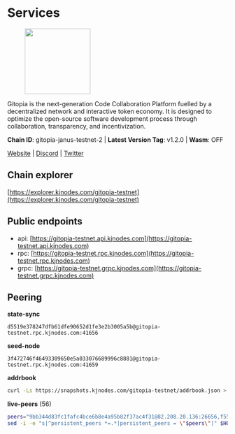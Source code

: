 # Services

<figure><img src="https://raw.githubusercontent.com/kj89/testnet_manuals/main/pingpub/logos/gitopia.png" width="150" alt=""><figcaption></figcaption></figure>

Gitopia is the next-generation Code Collaboration Platform fuelled by  a decentralized network and interactive token economy. It is designed  to optimize the open-source software development process through  collaboration, transparency, and incentivization.

**Chain ID**: gitopia-janus-testnet-2 | **Latest Version Tag**: v1.2.0 | **Wasm**: OFF

[Website](https://gitopia.com/) | [Discord](https://discord.gg/hFTXCGNYDZ) | [Twitter](https://twitter.com/gitopiaDAO)


## Chain explorer
[https://explorer.kjnodes.com/gitopia-testnet](https://explorer.kjnodes.com/gitopia-testnet)

## Public endpoints

* api: [https://gitopia-testnet.api.kjnodes.com](https://gitopia-testnet.api.kjnodes.com)
* rpc: [https://gitopia-testnet.rpc.kjnodes.com](https://gitopia-testnet.rpc.kjnodes.com)
* grpc: [https://gitopia-testnet.grpc.kjnodes.com](https://gitopia-testnet.grpc.kjnodes.com)

## Peering

**state-sync**

```text
d5519e378247dfb61dfe90652d1fe3e2b3005a5b@gitopia-testnet.rpc.kjnodes.com:41656
```

**seed-node**

```text
3f472746f46493309650e5a033076689996c8881@gitopia-testnet.rpc.kjnodes.com:41659
```

**addrbook**
```bash
curl -Ls https://snapshots.kjnodes.com/gitopia-testnet/addrbook.json > $HOME/.gitopia/config/addrbook.json
```

**live-peers** (56)
```bash
peers="9bb344d83fc1fafc4bce6b8e4a95b82f37ac4f31@82.208.20.136:26656,f552c1503a04d2455bec87d1d427884e5282bae1@176.9.22.117:41656,ac606e28c081c679dc23d9a94c29842be8f8b1f1@45.85.249.133:656,921348b18868c83bfc5375fc9860bb28aaaf0d0e@38.242.238.229:26656,082e95b5d5351e68dcfb24dff802f9064cfd5a4c@65.109.92.241:51056,93c4c73375b5f52020e7e7bd3f901ee28f07e6b7@109.123.243.66:41656,ad33cf22f96e43448798686ed0f7428b8fdacf5b@5.161.90.174:656,d5519e378247dfb61dfe90652d1fe3e2b3005a5b@65.109.68.190:41656,3b0956b482f89b361dd350f1c6b3743096897446@65.108.124.219:35656,016b0e565abd496b9473b87ac41339251005d12e@194.163.167.163:41656,9863c8928e26bd2528d5cac71c34548e57611570@81.0.218.37:41656,2f0484f05aa2d58d91aa21ea7cb9ce81c2e207ea@85.239.240.187:26656,de5ad8914c55b02f4402fdd114bd8dc33d67f539@24.199.111.244:26656,9a864058d9272928db234050a45ac8ad439aa967@164.92.109.65:26656,d3fe4d63101e72c4cc5fd1114b57d36b759c0402@164.92.72.200:26656,399d4e19186577b04c23296c4f7ecc53e61080cb@34.87.157.137:26656,fb0a1c5dbc329b1b0ae3dac6776df4eb5f2072f6@79.137.248.142:26656,a510ea956fd1ccc786784d7c0f633889ce6cf618@168.119.124.130:41656,fea7c372588898f7ea3a04373c52a30712b3c279@185.239.209.56:656,200b0594c8bfd86c1fc2a5b5c72e266139f3b193@62.171.140.239:26656,edae8278cef6113e38af80504fb83cbf5eb0f023@165.232.129.242:26656,52098a0fdd0dc566615ad37492019d252635bdda@45.85.249.131:656,8f4c2887e46edc200a95afeaa87cb63bdddd26e2@185.239.208.131:656,5c2a752c9b1952dbed075c56c600c3a79b58c395@195.3.220.140:27036,9c265cb98c21d6748822ca2bed0accacdd8449db@38.242.205.25:26656,37c3d29df83da59e5a258d413e2f89365ab05711@85.239.243.12:656,3989c44e8af3427b22a71a94185e85df99d450b4@149.102.158.188:41656,95203479677e2ab00b1fb0bc1359294d4612e684@85.239.231.0:26656,b6651c7b043ef4bdccd7906b0f06de2bbdfe8a60@193.46.243.75:26656,481189b7e246f6c824a969482446c49abbfe76b8@161.97.172.147:26656,ea53a3f77fe373f47be4e77fd5f9ff526dfaec33@51.79.143.46:41656,df66a0896a1f6cac3ad45810346c1d096b42adc9@164.92.80.120:26656,c84906b19dc7dc7bda94ab2167d4b0af64a28b49@45.151.122.191:656,3b7845f8c8361c2f2de742473cd891c6e8cdeabf@83.171.249.159:656,0c37cd47e46901caadd8288a158edb81d37427a0@209.126.6.101:26656,3824a732679f62c25d4ce080a5d28941ef690d8e@78.135.67.254:26656,407eb21b784f1dc4e9902cb812b65eec760c6a19@185.193.66.67:656,09538ba6159f454a17d76501c59e23bad6fc9d3d@85.190.246.67:26656,6ce7f9ea8e3019c50057f4eb2a0ed55e8eedf874@194.50.0.44:26656,b44d4fd0799d2c06fbec0257b376c0520bdb226a@185.250.37.147:41656,7182dfadba43a9a3b35f6862e63f75be20c8b1db@95.217.214.125:41656,374da78901e59810277fc35482bce6e30953f488@80.79.6.155:41656,dc0c7a788da768ebdc5fbcb214a034de600dcadb@95.111.228.182:26656,5fb72a0bea398ce56fa20cd732623f98d774be7d@149.102.128.208:41656,c820e754c56b5455d64ab7685730c44a936d0833@154.38.165.129:26656,c03e9f152bb1becc54d4424d02249135d39be09f@81.0.218.106:41656,e511a5b55979b7d630f016e2b15b513690fd3e33@185.239.209.124:656,f97115243c6291081b546e8d59f51e5ecede4168@149.102.155.225:26656,38f4e436b28b05850fa9b67cadf0700123cec094@45.10.154.166:26656,098c8f3e70fa1f1bbb447903aea96b8e1f025f13@141.95.145.41:26656,761a1c836718c25241d1c82ddb74510065394553@185.249.227.49:41656,e9e671e22d794a4f80e32133905c83585b057a5d@86.48.3.0:26656,433285d6dafe9e386233a2543d3cc28e05e99313@149.102.159.128:41656,66a1ddb78edb02c9a161730bf1fa6a5b8d5b8c5c@149.102.159.72:26656,4822b1bc21df29f4928b81d0ea457191c9839980@194.163.187.123:26656,c2c7701ba1415f50ddbc1604806fce29a733da7a@188.166.190.72:41656"
sed -i -e "s|^persistent_peers *=.*|persistent_peers = \"$peers\"|" $HOME/.gitopia/config/config.toml
```
